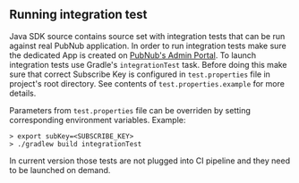 ## Running integration test

Java SDK source contains source set with integration tests that can be run against real PubNub application. 
In order to run integration tests make sure the dedicated App is created on [PubNub's Admin Portal](https://admin.pubnub.com/).
To launch integration tests use Gradle's `integrationTest` task. 
Before doing this make sure that correct Subscribe Key is configured in `test.properties` file in project's root directory.
See contents of `test.properties.example` for more details. 

Parameters from `test.properties` file can be overriden by setting corresponding environment variables. Example: 
```$bash
> export subKey=<SUBSCRIBE_KEY>
> ./gradlew build integrationTest
```
In current version those tests are not plugged into CI pipeline and they need to be launched on demand.
